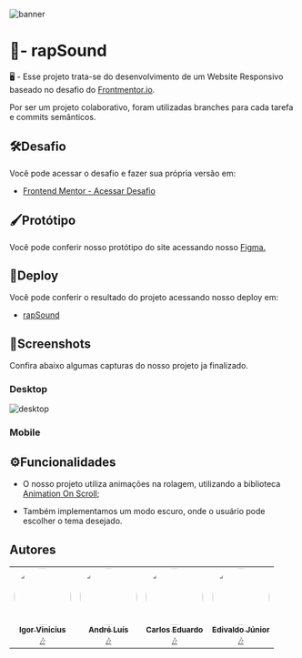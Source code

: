 ![banner](https://user-images.githubusercontent.com/86114583/191879989-874caca6-8e75-4dcd-a62a-5742f880a1f4.png)

# 🎵- rapSound

🖥️ - Esse projeto trata-se do desenvolvimento
de um Website Responsivo baseado no desafio do [Frontmentor.io](https://www.frontendmentor.io/challenges/sunnyside-agency-landing-page-7yVs3B6ef).

Por ser um projeto colaborativo, foram utilizadas branches para cada tarefa e commits semânticos.


## 🛠️Desafio
  
Você pode acessar o desafio e fazer sua própria versão em:

- [Frontend Mentor - Acessar Desafio](https://www.frontendmentor.io/challenges/sunnyside-agency-landing-page-7yVs3B6ef)


## 🖌️Protótipo

Você pode conferir nosso protótipo do site acessando
nosso [Figma.](https://www.figma.com/file/o05jzcn7Cf27siM3EDxKA3/rapSound?node-id=0%3A1)
## 🔗Deploy

Você pode conferir o resultado do projeto acessando nosso
deploy em:

- [rapSound](https://rapsound.vercel.app)


## 📸Screenshots

Confira abaixo algumas capturas do nosso projeto ja finalizado.

### Desktop

![desktop](https://user-images.githubusercontent.com/86114583/191880116-2613a635-39e8-43ac-a8cc-aea3932ba07d.png)


### Mobile



## ⚙️Funcionalidades

- O nosso projeto utiliza animações na rolagem, utilizando a biblioteca [Animation On Scroll](https://michalsnik.github.io/aos/);

- Também implementamos um modo escuro, onde o usuário pode escolher o tema desejado.
## Autores
<table>
  <tr>
    <td align="center"><a href="https://github.com/igorviniciussantana"><img style="border-radius: 50%;" src="https://avatars.githubusercontent.com/u/86114583?v=4" width="100px;" alt=""/><br /><sub><b>Igor Vinicius</b></sub></a><br /><a href="https://rapsound.vercel.app" title="rapSound">🎶</a></td>
    <td align="center"><a href="https://github.com/andredochute"><img style="border-radius: 50%;" src="https://avatars.githubusercontent.com/u/86085474?v=4" width="100px;" alt=""/><br /><sub><b>André Luís</b></sub></a><br /><a href="https://rapsound.vercel.app" title="rapSound">🎶</a></td>
    <td align="center"><a href="https://rocketseat.com.br"><img style="border-radius: 50%;" src="https://avatars.githubusercontent.com/u/86132535?v=4" width="100px;" alt=""/><br /><sub><b>Carlos Eduardo</b></sub></a><br /><a href="https://rapsound.vercel.app" title="rapSound">🎶</a></td>
    <td align="center"><a href="https://rocketseat.com.br"><img style="border-radius: 50%;" src="https://avatars.githubusercontent.com/u/86030921?v=4" width="100px;" alt=""/><br /><sub><b>Edivaldo Júnior</b></sub></a><br /><a href="https://rapsound.vercel.app" title="rapSound">🎶</a></td>
  </tr>
</table>
